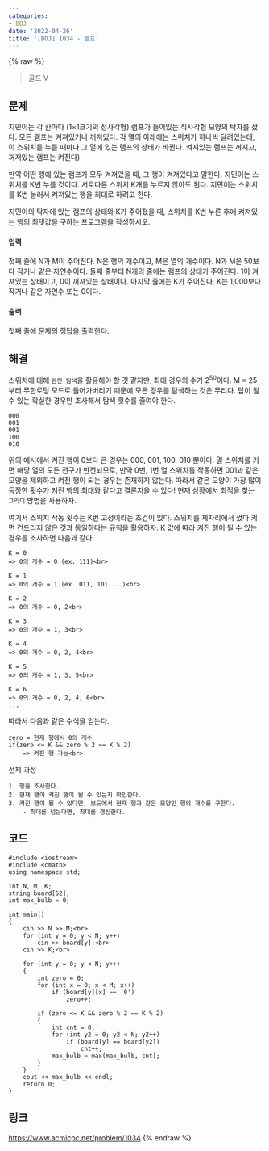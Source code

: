 ```yaml
---
categories:
- BOJ
date: '2022-04-26'
title: '[BOJ] 1034 - 램프'
---
```


{% raw %}
> 골드 V<br>

## 문제
지민이는 각 칸마다 (1×1크기의 정사각형) 램프가 들어있는 직사각형 모양의 탁자를 샀다. 모든 램프는 켜져있거나 꺼져있다. 각 열의 아래에는 스위치가 하나씩 달려있는데, 이 스위치를 누를 때마다 그 열에 있는 램프의 상태가 바뀐다. 켜져있는 램프는 꺼지고, 꺼져있는 램프는 켜진다)

만약 어떤 행에 있는 램프가 모두 켜져있을 때, 그 행이 켜져있다고 말한다. 지민이는 스위치를 K번 누를 것이다. 서로다른 스위치 K개를 누르지 않아도 된다. 지민이는 스위치를 K번 눌러서 켜져있는 행을 최대로 하려고 한다.

지민이의 탁자에 있는 램프의 상태와 K가 주어졌을 때, 스위치를 K번 누른 후에 켜져있는 행의 최댓값을 구하는 프로그램을 작성하시오.

#### 입력
첫째 줄에 N과 M이 주어진다. N은 행의 개수이고, M은 열의 개수이다. N과 M은 50보다 작거나 같은 자연수이다. 둘째 줄부터 N개의 줄에는 램프의 상태가 주어진다. 1이 켜져있는 상태이고, 0이 꺼져있는 상태이다. 마지막 줄에는 K가 주어진다. K는 1,000보다 작거나 같은 자연수 또는 0이다.

#### 출력
첫째 줄에 문제의 정답을 출력한다.

## 해결
스위치에 대해 `완전 탐색`을 활용해야 할 것 같지만, 최대 경우의 수가 2<sup>50</sup>이다. M = 25부터 무한로딩 모드로 들어가버리기 때문에 모든 경우를 탐색하는 것은 무리다. 답이 될 수 있는 확실한 경우만 조사해서 탐색 횟수를 줄여야 한다.

```
000
001
001
100
010
```
위의 예시에서 켜진 행이 0보다 큰 경우는 000, 001, 100, 010 뿐이다. 열 스위치를 키면 해당 열의 모든 전구가 반전되므로, 만약 0번, 1번 열 스위치를 작동하면 001과 같은 모양을 제외하고 켜진 행이 되는 경우는 존재하지 않는다. 따라서 같은 모양이 가장 많이 등장한 횟수가 켜진 행의 최대와 같다고 결론지을 수 있다! 현재 상황에서 최적을 찾는 `그리디` 방법을 사용하자.

여기서 스위치 작동 횟수는 K번 고정이라는 조건이 있다. 스위치를 제자리에서 껐다 키면 건드리지 않은 것과 동일하다는 규칙을 활용하자. K 값에 따라 켜진 행이 될 수 있는 경우를 조사하면 다음과 같다.
```
K = 0
=> 0의 개수 = 0 (ex. 111)<br>

K = 1
=> 0의 개수 = 1 (ex. 011, 101 ...)<br>

K = 2
=> 0의 개수 = 0, 2<br>

K = 3
=> 0의 개수 = 1, 3<br>

K = 4
=> 0의 개수 = 0, 2, 4<br>

K = 5
=> 0의 개수 = 1, 3, 5<br>

K = 6
=> 0의 개수 = 0, 2, 4, 6<br>
...
```
따라서 다음과 같은 수식을 얻는다.
```
zero = 현재 행에서 0의 개수
if(zero <= K && zero % 2 == K % 2)
	=> 켜진 행 가능<br>
```

전체 과정
```
1. 행을 조사한다.
2. 현재 행이 켜진 행이 될 수 있는지 확인한다.
3. 켜진 행이 될 수 있다면, 보드에서 현재 행과 같은 모양인 행의 개수를 구한다.
	- 최대를 넘는다면, 최대를 갱신한다.
```

## 코드
```
#include <iostream>
#include <cmath>
using namespace std;

int N, M, K;
string board[52];
int max_bulb = 0;

int main()
{
	cin >> N >> M;<br>
	for (int y = 0; y < N; y++)
		cin >> board[y];<br>
	cin >> K;<br>

	for (int y = 0; y < N; y++)
	{
		int zero = 0;
		for (int x = 0; x < M; x++)
			if (board[y][x] == '0')
				zero++;

		if (zero <= K && zero % 2 == K % 2)
		{
			int cnt = 0;
			for (int y2 = 0; y2 < N; y2++)
				if (board[y] == board[y2])
					cnt++;
			max_bulb = max(max_bulb, cnt);
		}
	}
	cout << max_bulb << endl;
	return 0;
}
```

## 링크
https://www.acmicpc.net/problem/1034
{% endraw %}